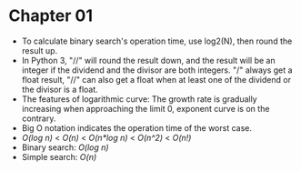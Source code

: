 # Chapter 01

- To calculate binary search's operation time, use log2(N), then round the result up.
- In Python 3, "//" will round the result down, and the result will be an integer if the dividend and the divisor are both integers. "/" always get a float result, "//" can also get a float when at least one of the dividend or the divisor is a float.
- The features of logarithmic curve: The growth rate is gradually increasing when approaching the limit 0, exponent curve is on the contrary.
- Big O notation indicates the operation time of the worst case.
- *O(log n)* < *O(n)* < *O(n\*log n)* < *O(n^2)* < *O(n!)*
- Binary search: *O(log n)*
- Simple search: *O(n)*